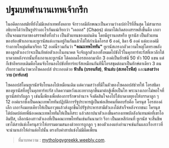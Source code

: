 
ปฐมบทตำนานเทพเจ้ากรีก
== 

ในอดีตกาลสมัยที่ยังไม่มีเหล่าเทพทั้งหลาย จักรวาลมีลักษณะเป็นความว่างเปล่าไร้ที่สิ้นสุด ไม่สามารถอธิบายได้ว่าเป็นรูปร่างอะไรกันแน่เรียกว่า "เคออส" (Chaos) ต่อมาได้เกิดสองสรรพสิ่งขึ้นคือ เกอา เป็นจอมมารดาของสรรพสิ่งทั้งปวง เป็นตัวแทนของแผ่นดิน โดยมีอูรานอสหรือ ยูเรนัส เป็นตัวแทนของท้องฟ้าเกอาและยูเรนัสแต่งงานอยู่กินกันแล้วได้ให้กำเนิดโอรส 6 องค์, ธิดา 6 องค์ แต่ละองค์มีร่างกายใหญ่มหึมาเรียก 12 องค์นี้รวมกันว่า **"คณะเทพไททัน"**  ยูเรนัสเกรงกลัวความใหญ่โตทรงพลังของลูกตัวเองว่าจะเป็นภัยต่อตัวเองในอนาคต จึงจับลูกตัวเองทั้งหมดไปขังไว้ในคุกทาร์ทะรัสที่เหวลึกใต้บาดาลหลังจากนั้นทั้งเกอาและยูเรนัส ได้คลอดโอรสออกมาอีก 3 องค์เป็นยักษ์มี 50 หัว 100 แขน แต่ก็เข้าอีหรอบเดิมคือโดนจับโยนลงไปขังที่ทาร์ทะรัสเหมือนกันทีนี้โอรสชุดต่อมาเป็นยักษ์ตาเดียว 3 ตนเรียกรวมกันว่าพวกไซคลอปส์ ประกอบด้วย **ฟ้าลั่น (บรอนทีส)**, **ฟ้าแล่บ (สเทอโรพีส)** และ**แสงสว่างวาบ (อาร์เกส)**  

ไซคลอปส์โดนยูเรนัสจับโยนลงไปเหมือนเดิม แต่ความสว่างที่มีในตัวของไซคลอปส์ช่วยให้ โอรสธิดาของยูเรนัสที่อยู่ในคุกทาร์ทะรัส เกิดความหวังและอยากลุกขึ้นมาต่อสู้เพื่อเป็นไท พระนางเกอาไม่พอใจที่ยูเรนัสทำกับลูก ๆ เช่นนี้เพียงเพื่อต้องการรักษาอำนาจ จึงตัดสินใจลงไปใต้บาดาลยุยงให้บรรดาลูก ๆ 12 องค์แรกซึ่งเป็นคณะเทพไททันปฏิบัติการรัฐประหารผู้เป็นพ่อเสียคนที่ตอบรับคือ โครนุส โอรสองค์เล็ก เกอาจึงมอบเคียวให้เป็นอาวุธแล้วส่งลูกขึ้นไปรัฐประหารสามีตัวเองได้สำเร็จหลังจากชนะ โครนุส ได้ปลดปล่อยพี่น้องคณะเทพไททันให้เป็นอิสระ แล้วสถาปนาตัวเองขึ้นครองเทพบัลลังก์แทนพ่อที่เขาโอลิมปัส, เลือกน้องสาวตัวเองที่เป็นคณะเทพไททันเช่นกันนามว่า รีอา เป็นมเหสีก่อนที่ ยูเรนัส จะสิ้นชีพเขาได้สาปแช่งโครนุสว่าให้กรรมตามสนองด้วยการถูกลูก ๆ ของตัวเองแย่งอำนาจเช่นกันและเรื่องราวที่จะนำมาเล่าให้อ่านต่อไปนั้น ตรงกับคำสาปแช่งไม่มีผิดเพี้ยน

> ที่มาบทความ : [mythologygreekk.weebly.com](https://mythologygreekk.weebly.com/).
<!--stackedit_data:
eyJoaXN0b3J5IjpbLTE5MTE0Mzk5MV19
-->